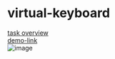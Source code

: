 # virtual-keyboard
[task overview](https://github.com/rolling-scopes-school/tasks/blob/master/tasks/codejam-virtual-keyboard.md)  
[demo-link](https://virtual-keyboard-vladji.netlify.com/)  
![image](https://user-images.githubusercontent.com/47819058/73389531-66ed6780-42e5-11ea-8675-41d0b799a196.png)
